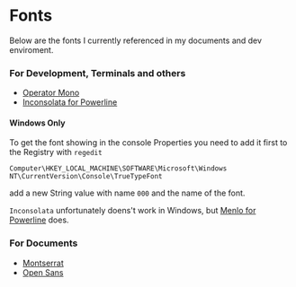 # Fonts

Below are the fonts I currently referenced in my documents and dev enviroment.

### For Development, Terminals and others

- [Operator Mono](https://www.typography.com/fonts/operator/overview/)
- [Inconsolata for Powerline](https://github.com/powerline/fonts/tree/master/Inconsolata)

#### Windows Only
To get the font showing in the console Properties you need to add it first to the Registry with `regedit`

```
Computer\HKEY_LOCAL_MACHINE\SOFTWARE\Microsoft\Windows NT\CurrentVersion\Console\TrueTypeFont
```

add a new String value with name `000` and the name of the font.

`Inconsolata` unfortunately doens't work in Windows, but [Menlo for Powerline](https://github.com/abertsch/Menlo-for-Powerline/raw/master/Menlo%20for%20Powerline.ttf) does.

### For Documents

- [Montserrat](https://fonts.google.com/specimen/Montserrat)
- [Open Sans](https://fonts.google.com/specimen/Open+Sans)